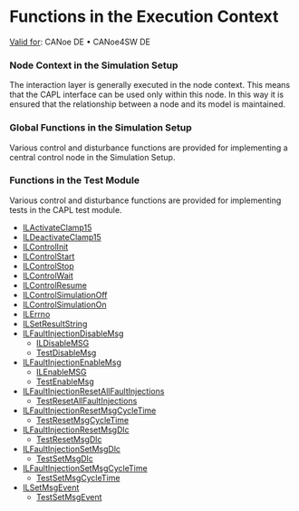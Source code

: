 # Functions in the Execution Context

[Valid for](../../Shared/FeatureAvailability.md):  CANoe DE • CANoe4SW DE

### Node Context in the Simulation Setup
The interaction layer is generally executed in the node context. This means that the CAPL interface can be used only within this node. In this way it is ensured that the relationship between a node and its model is maintained.

### Global Functions in the Simulation Setup
Various control and disturbance functions are provided for implementing a central control node in the Simulation Setup.

### Functions in the Test Module
Various control and disturbance functions are provided for implementing tests in the CAPL test module.

- [ILActivateClamp15](Functions/CAPLfunctionILActivateClamp15.md)
- [ILDeactivateClamp15](Functions/CAPLfunctionILActivateClamp15.md)
- [ILControlInit](Functions/CAPLfunctionILControlInit.md)
- [ILControlStart](Functions/CAPLfunctionILControlStart.md)
- [ILControlStop](Functions/CAPLfunctionILControlStop.md)
- [ILControlWait](Functions/CAPLfunctionILNodeControlWait.md)
- [ILControlResume](Functions/CAPLfunctionILNodeControlResume.md)
- [ILControlSimulationOff](Functions/CAPLfunctionILNodeControlSimulationOff.md)
- [ILControlSimulationOn](Functions/CAPLfunctionILNodeControlSimulationOn.md)
- [ILErrno](Functions/CAPLfunctionILErrno.md)
- [ILSetResultString](Functions/CAPLfunctionILSetResultString.md)
- [ILFaultInjectionDisableMsg](Functions/CAPLfunctionILFaultInjectionDisableMsg.md)
  - [ILDisableMSG](Functions/CAPLfunctionILDisableMsg.md)
  - [TestDisableMsg](../Test/Functions/CAPLfunctionTestDisableMsg.md)
- [ILFaultInjectionEnableMsg](Functions/CAPLfunctionILFaultInjectionEnableMsg.md)
  - [ILEnableMSG](Functions/CAPLfunctionILEnableMsg.md)
  - [TestEnableMsg](../Test/Functions/CAPLfunctionTestEnableMsg.md)
- [ILFaultInjectionResetAllFaultInjections](Functions/CAPLfunctionILFaultInjectionResetAllFaultInjections.md)
  - [TestResetAllFaultInjections](../Test/Functions/CAPLfunctionTestResetAllFaultInjections.md)
- [ILFaultInjectionResetMsgCycleTime](Functions/CAPLfunctionILFaultInjectionResetMsgCycleTime.md)
  - [TestResetMsgCycleTime](../Test/Functions/CAPLfunctionTestResetMsgCycleTime.md)
- [ILFaultInjectionResetMsgDlc](Functions/CAPLfunctionILFaultInjectionResetMsgDlc.md)
  - [TestResetMsgDlc](../Test/Functions/CAPLfunctionTestResetMsgDlc.md)
- [ILFaultInjectionSetMsgDlc](Functions/CAPLfunctionILFaultInjectionSetMsgDlc.md)
  - [TestSetMsgDlc](../Test/Functions/CAPLfunctionTestSetSetMsgDlc.md)
- [ILFaultInjectionSetMsgCycleTime](Functions/CAPLfunctionILFaultInjectionSetMsgCycleTime.md)
  - [TestSetMsgCycleTime](../Test/Functions/CAPLfunctionTestSetMsgCycleTime.md)
- [ILSetMsgEvent](Functions/CAPLfunctionILSetMsgEvent.md)
  - [TestSetMsgEvent](../Test/Functions/CAPLfunctionTestSetMsgEvent.md)
